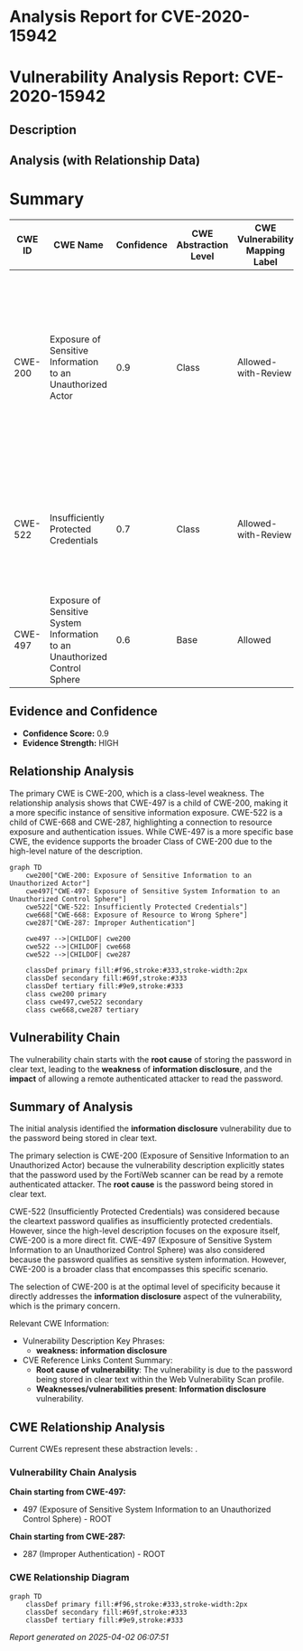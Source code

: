 # Analysis Report for CVE-2020-15942

# Vulnerability Analysis Report: CVE-2020-15942

## Description



## Analysis (with Relationship Data)

# Summary
| CWE ID | CWE Name | Confidence | CWE Abstraction Level | CWE Vulnerability Mapping Label | CWE-Vulnerability Mapping Notes |
|---|---|---|---|---|---|
| CWE-200 | Exposure of Sensitive Information to an Unauthorized Actor | 0.9 | Class | Allowed-with-Review | The password being stored in clear text within the Web Vulnerability Scan profile allows a remote authenticated attacker to read the password used by the FortiWeb scanner.|
| CWE-522 | Insufficiently Protected Credentials | 0.7 | Class | Allowed-with-Review | The cleartext password qualifies as insufficiently protected credentials, although the broader class of CWE-200 is a more direct fit. |
| CWE-497 | Exposure of Sensitive System Information to an Unauthorized Control Sphere | 0.6 | Base | Allowed | The password qualifies as sensitive system information.|

## Evidence and Confidence

*   **Confidence Score:** 0.9
*   **Evidence Strength:** HIGH

## Relationship Analysis
The primary CWE is CWE-200, which is a class-level weakness. The relationship analysis shows that CWE-497 is a child of CWE-200, making it a more specific instance of sensitive information exposure. CWE-522 is a child of CWE-668 and CWE-287, highlighting a connection to resource exposure and authentication issues. While CWE-497 is a more specific base CWE, the evidence supports the broader Class of CWE-200 due to the high-level nature of the description.

```mermaid
graph TD
    cwe200["CWE-200: Exposure of Sensitive Information to an Unauthorized Actor"]
    cwe497["CWE-497: Exposure of Sensitive System Information to an Unauthorized Control Sphere"]
    cwe522["CWE-522: Insufficiently Protected Credentials"]
    cwe668["CWE-668: Exposure of Resource to Wrong Sphere"]
    cwe287["CWE-287: Improper Authentication"]

    cwe497 -->|CHILDOF| cwe200
    cwe522 -->|CHILDOF| cwe668
    cwe522 -->|CHILDOF| cwe287

    classDef primary fill:#f96,stroke:#333,stroke-width:2px
    classDef secondary fill:#69f,stroke:#333
    classDef tertiary fill:#9e9,stroke:#333
    class cwe200 primary
    class cwe497,cwe522 secondary
    class cwe668,cwe287 tertiary
```

## Vulnerability Chain
The vulnerability chain starts with the **root cause** of storing the password in clear text, leading to the **weakness** of **information disclosure**, and the **impact** of allowing a remote authenticated attacker to read the password.

## Summary of Analysis
The initial analysis identified the **information disclosure** vulnerability due to the password being stored in clear text.

The primary selection is CWE-200 (Exposure of Sensitive Information to an Unauthorized Actor) because the vulnerability description explicitly states that the password used by the FortiWeb scanner can be read by a remote authenticated attacker. The **root cause** is the password being stored in clear text.

CWE-522 (Insufficiently Protected Credentials) was considered because the cleartext password qualifies as insufficiently protected credentials. However, since the high-level description focuses on the exposure itself, CWE-200 is a more direct fit.
CWE-497 (Exposure of Sensitive System Information to an Unauthorized Control Sphere) was also considered because the password qualifies as sensitive system information. However, CWE-200 is a broader class that encompasses this specific scenario.

The selection of CWE-200 is at the optimal level of specificity because it directly addresses the **information disclosure** aspect of the vulnerability, which is the primary concern.

Relevant CWE Information:
- Vulnerability Description Key Phrases:
  - **weakness:** **information disclosure**
- CVE Reference Links Content Summary:
  - **Root cause of vulnerability**: The vulnerability is due to the password being stored in clear text within the Web Vulnerability Scan profile.
  - **Weaknesses/vulnerabilities present**: **Information disclosure** vulnerability.


## CWE Relationship Analysis

Current CWEs represent these abstraction levels: .


### Vulnerability Chain Analysis

**Chain starting from CWE-497:**
- 497 (Exposure of Sensitive System Information to an Unauthorized Control Sphere) - ROOT


**Chain starting from CWE-287:**
- 287 (Improper Authentication) - ROOT



### CWE Relationship Diagram

```mermaid
graph TD
    classDef primary fill:#f96,stroke:#333,stroke-width:2px
    classDef secondary fill:#69f,stroke:#333
    classDef tertiary fill:#9e9,stroke:#333
```



*Report generated on 2025-04-02 06:07:51*
